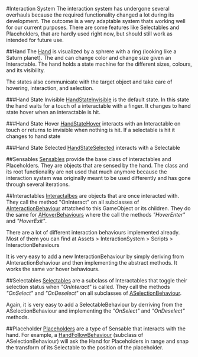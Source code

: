 #Interaction System
The interaction system has undergone several overhauls because the required functionality changed a lot during its development. The outcome is a very adaptable system thats working well for our current purposes. 
There are some features like Selectables and Placeholders, that are hardly used right now, but should still work as intended for future use. 

##Hand
The [Hand](../api/InteractionSystem.Hand.Hand.html) is visualized by a sphrere with a ring (looking like a Saturn planet). The and can change color and change size given an Interactable.
The hand holds a state machine for the different sizes, colours, and its visibility. 

The states also communicate with the target object and take care of hovering, interaction, and selection. 

###Hand State Invisible
[HandStateInvisible](../api/InteractionSystem.Hand.HandStateInvisible.html) is the default state. In this state the hand waits for a touch of a interactable with a finger. It changes to hand state hover when an interactable is hit.

###Hand State Hover
[HandStateHover](../api/InteractionSystem.Hand.HandStateHover.html) interacts with an Interactable on touch or returns to invisible when nothing is hit. If a selectable is hit it changes to hand state 

###Hand State Selected
[HandStateSelected](../api/InteractionSystem.Hand.HandStateSelected.html) interacts with a Selectable 

##Sensables
[Sensables](../api/InteractionSystem.Sensable.html) provide the base class of interactables and Placeholders. They are objects that are sensed by the hand. The class and its root functionality are not used that much anymore because the interaction system was originally meant to be used differently and has gone through several iterations. 

##Interactables
[Interactalbes](../api/InteractionSystem.Interactable.Interactable.html) are objects that are once interacted with. They call the method "OnInteract" on all subclasses of [AInteractionBehaviour](../api/InteractionSystem.Interactable.AInteractionBehaviour.html) attatched to this GameObject or its children. 
They do the same for [AHoverBehaviours](../api/InteractionSystem.Hoverable.AHoverBehaviour.html) where the call the methods *"HoverEnter"* and *"HoverExit"*.

There are a lot of different interaction behaviours implemented already. Most of them you can find at Assets > InteractionSystem > Scripts > InteractionBehaviours

It is very easy to add a new InteractionBehaviour by simply deriving from AInteractionBehaviour and then implementing the abstract methods. It works the same vor hover behaviours. 

##Selectables
[Selectables](../api/InteractionSystem.Selectable.Selectable.html) are a subclass of Interactables that toggle their selection status when *"OnInteract"* is called. They call the methods *"OnSelect"* and *"OnDeselect"* on all subclasses of [ASelectionBehaviour](../api/InteractionSystem.Selectable.ASelectionBehaviour.html).

Again, it is very easy to add a SelectableBehaviour by derriving from the ASelectionBehaviour and implementing the *"OnSelect"* and *"OnDeselect"* methods. 

##Placeholder
[Placeholders](../api/InteractionSystem.Placeholder.Placeholder.html) are a type of Sensable that interacts with the hand. For example, a [HandFollowBehaviour](../api/InteractionSystem.Selectable.HandFollowBehaviour.html) (subclass of ASelectionBehaviour) will ask the Hand for Placeholders in range and snap the transform of its Selectable to the position of the placeholder. 